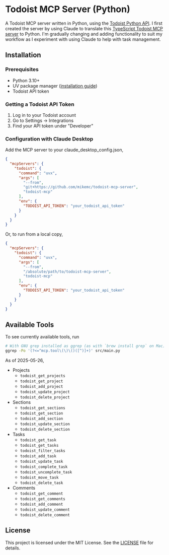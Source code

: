 # Todoist MCP Server (Python)

A Todoist MCP server written in Python, using the [Todoist Python API](https://developer.todoist.com/rest/v2/?python). I first created the server by using Claude to translate this [TypeScript Todoist MCP server](https://github.com/abhiz123/todoist-mcp-server) to Python. I'm gradually changing and adding functionality to suit my workflow as I experiment with using Claude to help with task management.

## Installation

### Prerequisites

* Python 3.10+
* UV package manager ([installation guide](https://docs.astral.sh/uv/getting-started/installation/))
* Todoist API token

### Getting a Todoist API Token

1. Log in to your Todoist account
2. Go to Settings → Integrations
3. Find your API token under "Developer"

### Configuration with Claude Desktop

Add the MCP server to your claude_desktop_config.json,

```json
{
  "mcpServers": {
    "todoist": {
      "command": "uvx",
      "args": [
        "--from",
        "git+https://github.com/mikemc/todoist-mcp-server",
        "todoist-mcp"
      ],
      "env": {
        "TODOIST_API_TOKEN": "your_todoist_api_token"
      }
    }
  }
}
```

Or, to run from a local copy,

```json
{
  "mcpServers": {
    "todoist": {
      "command": "uvx",
      "args": [
        "--from",
        "/absolute/path/to/todoist-mcp-server",
        "todoist-mcp"
      ],
      "env": {
        "TODOIST_API_TOKEN": "your_todoist_api_token"
      }
    }
  }
}
```

## Available Tools

To see currently available tools, run

```sh
# With GNU grep installed as ggrep (as with `brew install grep` on Mac)
ggrep -Po '(?<=^mcp.tool\(\)\()([^)]+)' src/main.py
```

As of 2025-05-26,

- Projects
  - `todoist_get_projects`
  - `todoist_get_project`
  - `todoist_add_project`
  - `todoist_update_project`
  - `todoist_delete_project`
- Sections
  - `todoist_get_sections`
  - `todoist_get_section`
  - `todoist_add_section`
  - `todoist_update_section`
  - `todoist_delete_section`
- Tasks
  - `todoist_get_task`
  - `todoist_get_tasks`
  - `todoist_filter_tasks`
  - `todoist_add_task`
  - `todoist_update_task`
  - `todoist_complete_task`
  - `todoist_uncomplete_task`
  - `todoist_move_task`
  - `todoist_delete_task`
- Comments
  - `todoist_get_comment`
  - `todoist_get_comments`
  - `todoist_add_comment`
  - `todoist_update_comment`
  - `todoist_delete_comment`

## License

This project is licensed under the MIT License. See the [LICENSE](LICENSE) file for details.
